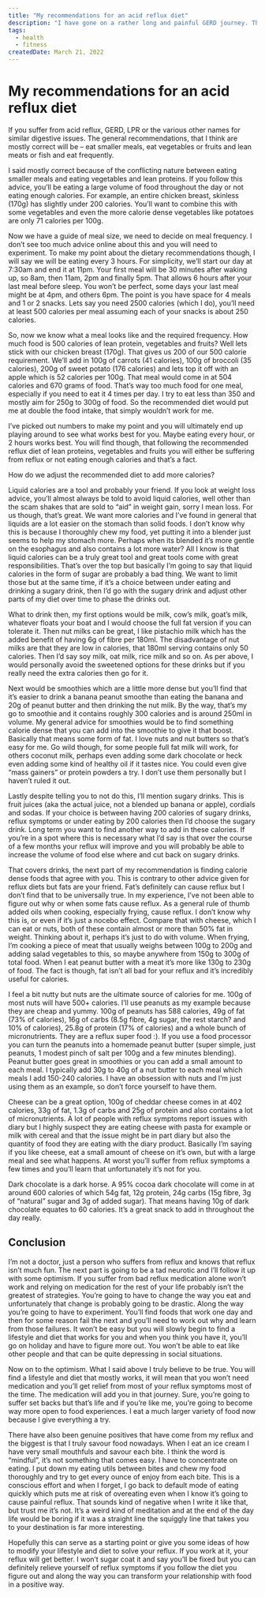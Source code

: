 ```yaml
---
title: "My recommendations for an acid reflux diet"
description: "I have gone on a rather long and painful GERD journey. These are my thoughts on what can help you beat, overcome, defeat GERD."
tags:
  - health
  - fitness
createdDate: March 21, 2022
---
```


# My recommendations for an acid reflux diet

If you suffer from acid reflux, GERD, LPR or the various other names for similar digestive issues. The general recommendations, that I think are mostly correct will be – eat smaller meals, eat vegetables or fruits and lean meats or fish and eat frequently.

I said mostly correct because of the conflicting nature between eating smaller meals and eating vegetables and lean proteins. If you follow this advice, you’ll be eating a large volume of food throughout the day or not eating enough calories. For example, an entire chicken breast, skinless (170g) has slightly under 200 calories. You’ll want to combine this with some vegetables and even the more calorie dense vegetables like potatoes are only 71 calories per 100g.

Now we have a guide of meal size, we need to decide on meal frequency. I don’t see too much advice online about this and you will need to experiment. To make my point about the dietary recommendations though, I will say we will be eating every 3 hours. For simplicity, we’ll start our day at 7:30am and end it at 11pm. Your first meal will be 30 minutes after waking up, so 8am, then 11am, 2pm and finally 5pm. That allows 6 hours after your last meal before sleep. You won’t be perfect, some days your last meal might be at 4pm, and others 6pm. The point is you have space for 4 meals and 1 or 2 snacks. Lets say you need 2500 calories (which I do), you’ll need at least 500 calories per meal assuming each of your snacks is about 250 calories.

So, now we know what a meal looks like and the required frequency. How much food is 500 calories of lean protein, vegetables and fruits? Well lets stick with our chicken breast (170g). That gives us 200 of our 500 calorie requirement. We’ll add in 100g of carrots (41 calories), 100g of broccoli (35 calories), 200g of sweet potato (176 calories) and lets top it off with an apple which is 52 calories per 100g. That meal would come in at 504 calories and 670 grams of food. That’s way too much food for one meal, especially if you need to eat it 4 times per day. I try to eat less than 350 and mostly aim for 250g to 300g of food. So the recommended diet would put me at double the food intake, that simply wouldn’t work for me.

I’ve picked out numbers to make my point and you will ultimately end up playing around to see what works best for you. Maybe eating every hour, or 2 hours works best. You will find though, that following the recommended reflux diet of lean proteins, vegetables and fruits you will either be suffering from reflux or not eating enough calories and that’s a fact.

How do we adjust the recommended diet to add more calories?

Liquid calories are a tool and probably your friend. If you look at weight loss advice, you’ll almost always be told to avoid liquid calories, well other than the scam shakes that are sold to “aid” in weight gain, sorry I mean loss. For us though, that’s great. We want more calories and I’ve found in general that liquids are a lot easier on the stomach than solid foods. I don’t know why this is because I thoroughly chew my food, yet putting it into a blender just seems to help my stomach more. Perhaps when its blended it’s more gentle on the esophagus and also contains a lot more water? All I know is that liquid calories can be a truly great tool and great tools come with great responsibilities. That’s over the top but basically I’m going to say that liquid calories in the form of sugar are probably a bad thing. We want to limit those but at the same time, if it’s a choice between under eating and drinking a sugary drink, then I’d go with the sugary drink and adjust other parts of my diet over time to phase the drinks out.

What to drink then, my first options would be milk, cow’s milk, goat’s milk, whatever floats your boat and I would choose the full fat version if you can tolerate it. Then nut milks can be great, I like pistachio milk which has the added benefit of having 6g of fibre per 180ml. The disadvantage of nut milks are that they are low in calories, that 180ml serving contains only 50 calories. Then I’d say soy milk, oat milk, rice milk and so on. As per above, I would personally avoid the sweetened options for these drinks but if you really need the extra calories then go for it.

Next would be smoothies which are a little more dense but you’ll find that it’s easier to drink a banana peanut smoothe than eating the banana and 20g of peanut butter and then drinking the nut milk. By the way, that’s my go to smoothie and it contains roughly 300 calories and is around 250ml in volume. My general advice for smoothies would be to find something calorie dense that you can add into the smoothie to give it that boost. Basically that means some form of fat. I love nuts and nut butters so that’s easy for me. Go wild though, for some people full fat milk will work, for others coconut milk, perhaps even adding some dark chocolate or heck even adding some kind of healthy oil if it tastes nice. You could even give “mass gainers” or protein powders a try. I don’t use them personally but I haven’t ruled it out.

Lastly despite telling you to not do this, I’ll mention sugary drinks. This is fruit juices (aka the actual juice, not a blended up banana or apple), cordials and sodas. If your choice is between having 200 calories of sugary drinks, reflux symptoms or under eating by 200 calories then I’d choose the sugary drink. Long term you want to find another way to add in these calories. If you’re in a spot where this is necessary what I’d say is that over the course of a few months your reflux will improve and you will probably be able to increase the volume of food else where and cut back on sugary drinks.

That covers drinks, the next part of my recommendation is finding calorie dense foods that agree with you. This is contrary to other advice given for reflux diets but fats are your friend. Fat’s definitely can cause reflux but I don’t find that to be universally true. In my experience, I’ve not been able to figure out why or when some fats cause reflux. As a general rule of thumb added oils when cooking, especially frying, cause reflux. I don’t know why this is, or even if it’s just a nocebo effect. Compare that with cheese, which I can eat or nuts, both of these contain almost or more than 50% fat in weight. Thinking about it, perhaps it’s just to do with volume. When frying, I’m cooking a piece of meat that usually weighs between 100g to 200g and adding salad vegetables to this, so maybe anywhere from 150g to 300g of total food. When I eat peanut butter with a meat it’s more like 130g to 230g of food. The fact is though, fat isn’t all bad for your reflux and it’s incredibly useful for calories.

I feel a bit nutty but nuts are the ultimate source of calories for me. 100g of most nuts will have 500+ calories. I’ll use peanuts as my example because they are cheap and yummy. 100g of peanuts has 588 calories, 49g of fat (73% of calories), 16g of carbs (8.5g fibre, 4g sugar, the rest starch? and 10% of calories), 25.8g of protein (17% of calories) and a whole bunch of micronutrients. They are a reflux super food :). If you use a food processor you can turn the peanuts into a homemade peanut butter (super simple, just peanuts, 1 modest pinch of salt per 100g and a few minutes blending). Peanut butter goes great in smoothies or you can add a small amount to each meal. I typically add 30g to 40g of a nut butter to each meal which meals I add 150-240 calories. I have an obsession with nuts and I’m just using them as an example, so don’t force yourself to have them.

Cheese can be a great option, 100g of cheddar cheese comes in at 402 calories, 33g of fat, 1.3g of carbs and 25g of protein and also contains a lot of micronutrients. A lot of people with reflux symptoms report issues with diary but I highly suspect they are eating cheese with pasta for example or milk with cereal and that the issue might be in part diary but also the quantity of food they are eating with the diary product. Basically I’m saying if you like cheese, eat a small amount of cheese on it’s own, but with a large meal and see what happens. At worst you’ll suffer from reflux symptoms a few times and you’ll learn that unfortunately it’s not for you.

Dark chocolate is a dark horse. A 95% cocoa dark chocolate will come in at around 600 calories of which 54g fat, 12g protein, 24g carbs (15g fibre, 3g of “natural” sugar and 3g of added sugar). That means having 10g of dark chocolate equates to 60 calories. It’s a great snack to add in throughout the day really.

## Conclusion

I’m not a doctor, just a person who suffers from reflux and knows that reflux isn’t much fun. The next part is going to be a tad neurotic and I’ll follow it up with some optimism. If you suffer from bad reflux medication alone won’t work and relying on medication for the rest of your life probably isn’t the greatest of strategies. You’re going to have to change the way you eat and unfortunately that change is probably going to be drastic. Along the way you’re going to have to experiment. You’ll find foods that work one day and then for some reason fail the next and you’ll need to work out why and learn from those failures. It won’t be easy but you will slowly begin to find a lifestyle and diet that works for you and when you think you have it, you’ll go on holiday and have to figure more out. You won’t be able to eat like other people and that can be quite depressing in social situations.

Now on to the optimism. What I said above I truly believe to be true. You will find a lifestyle and diet that mostly works, it will mean that you won’t need medication and you’ll get relief from most of your reflux symptoms most of the time. The medication will add you in that journey. Sure, you’re going to suffer set backs but that’s life and if you’re like me, you’re going to become way more open to food experiences. I eat a much larger variety of food now because I give everything a try.

There have also been genuine positives that have come from my reflux and the biggest is that I truly savour food nowadays. When I eat an ice cream I have very small mouthfuls and savour each bite. I think the word is “mindful”, it’s not something that comes easy. I have to concentrate on eating. I put down my eating utils between bites and chew my food thoroughly and try to get every ounce of enjoy from each bite. This is a conscious effort and when I forget, I go back to default mode of eating quickly which puts me at risk of overeating even when I know it’s going to cause painful reflux. That sounds kind of negative when I write it like that, but trust me it’s not. It’s a weird kind of meditation and at the end of the day life would be boring if it was a straight line the squiggly line that takes you to your destination is far more interesting.

Hopefully this can serve as a starting point or give you some ideas of how to modify your lifestyle and diet to solve your reflux. If you work at it, your reflux will get better. I won’t sugar coat it and say you’ll be fixed but you can definitely relieve yourself of reflux symptoms if you follow the diet you figure out and along the way you can transform your relationship with food in a positive way.
